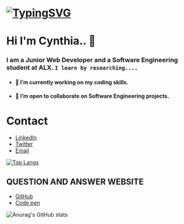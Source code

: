 # [![TypingSVG](https://readme-typing-svg.demolab.com?lines=Hey!+You+Are+Welcome+To+My+Profile;My+Name+Is+Cynthia;I+Am+Passionate+About+Coding;I+Learn+By+Researching+and+doing+projects)](https://git.io/typing-svg)
# Hi I'm Cynthia.. 👋

### I am a Junior Web Developer and a Software Engineering student at ALX. `I learn by researching....`

- #### 🔭 I’m currently working on my coding skills.
- #### 👯 I’m open to collaborate on Software Engineering projects.

# Contact 
* [LinkedIn](https://www.linkedin.com/in/cynthia-dike-5b92b021a/)
* [Twitter](https://twitter.com/DikeCynthia14)
* [Email](mailto:messagedikecynthia22@gmail.com)

[![Top Langs](https://github-readme-stats.vercel.app/api/top-langs/?username=Maa-mmy&layout=compact)](https://github.com/Maa-mmy/github-readme-stats)

## QUESTION AND ANSWER WEBSITE 
* [GitHub](https://github.com/)
* [Code pen](https://codepen.io/)

![Anurag's GitHub stats](https://github-readme-stats.vercel.app/api?username=Maa-mmy&show_icons=true&theme=radical)
